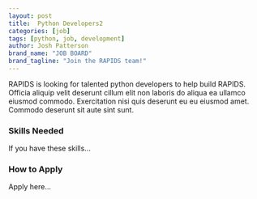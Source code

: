```yaml
---
layout: post
title:  Python Developers2
categories: [job]
tags: [python, job, development]
author: Josh Patterson
brand_name: "JOB BOARD"
brand_tagline: "Join the RAPIDS team!"
---
```


RAPIDS is looking for talented python developers to help build RAPIDS. Officia aliquip velit deserunt cillum elit non laboris do aliqua ea ullamco eiusmod commodo. Exercitation nisi quis deserunt eu eu eiusmod amet. Commodo deserunt sit aute sint sunt.

### Skills Needed

If you have these skills...

### How to Apply

Apply here...
